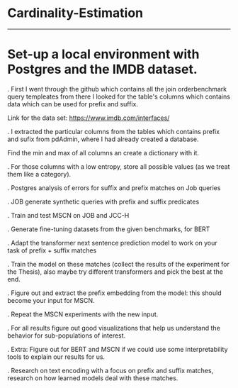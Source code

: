 # Cardinality-Estimation
-----------------------------------------------------------------------------------------------------------------------------------------------------------

# Set-up a local environment with Postgres and the IMDB dataset.

. First I went through the github which contains all the join orderbenchmark query templeates from there I looked for the table's columns which contains data       which can be used for  prefix and suffix.
 
  Link for the data set: https://www.imdb.com/interfaces/

. I extracted the particular columns from the tables which contains prefix and sufix from pdAdmin, where I had already created a database.


Find the min and max of all columns an create a dictionary with it.

. For those columns with a low entropy, store all possible values (as we treat them like a category).

. Postgres analysis of errors for suffix and prefix matches on Job queries

. JOB generate synthetic queries with prefix and suffix predicates 

. Train and test MSCN on JOB and JCC-H 

. Generate fine-tuning datasets from the given benchmarks, for BERT 

. Adapt the transformer next sentence prediction model to work on your task of prefix + suffix matches 

. Train the model on these matches (collect the results of the experiment for the Thesis), also maybe try different transformers 
  and pick the best at the end.

. Figure out and extract the prefix embedding from the model: this should become your input for MSCN. 

. Repeat the MSCN experiments with the new input. 

. For all results figure out good visualizations that help us understand the behavior for sub-populations of interest. 

. Extra: Figure out for BERT and MSCN if we could use some interpretability tools to explain our results for us. 

. Research on text encoding with a focus on prefix and suffix matches, research on how learned models deal with these matches.   
